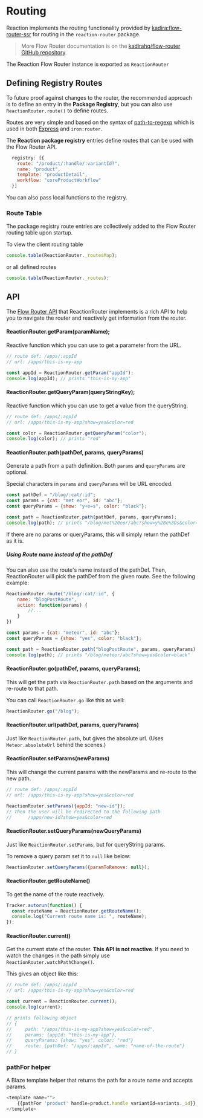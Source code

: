 # Routing
Reaction implements the routing functionality provided by [kadira:flow-router-ssr](https://github.com/kadirahq/flow-router/tree/ssr) for routing in the `reaction-router` package.  

> More Flow Router documentation is on the [kadirahq/flow-router GitHub repository](https://github.com/kadirahq/flow-router).

The Reaction Flow Router instance is exported as `ReactionRouter`

## Defining Registry Routes

To future proof against changes to the router, the recommended approach is to define an entry in the **Package Registry**, but you can also use `ReactionRouter.route()` to define routes.

Routes are very simple and based on the syntax of [path-to-regexp](https://github.com/pillarjs/path-to-regexp) which is used in both [Express](http://expressjs.com/) and `iron:router`.

The **Reaction package registry** entries define routes that can be used with the Flow Router API. 

```js
  registry: [{
    route: "/product/:handle/:variantId?",
    name: "product",
    template: "productDetail",
    workflow: "coreProductWorkflow"
  }]
```

You can also pass local functions to the registry.  

### Route Table 
The package registry route entries are collectively added to the Flow Router routing table upon startup. 

To view the client routing table

```js
console.table(ReactionRouter._routesMap);
```
or all defined routes

```js
console.table(ReactionRouter._routes);
```

## API

The [Flow Router API](https://github.com/kadirahq/flow-router#api) that ReactionRouter implements is a rich API to help you to navigate the router and reactively get information from the router.

#### ReactionRouter.getParam(paramName);

Reactive function which you can use to get a parameter from the URL.

```js
// route def: /apps/:appId
// url: /apps/this-is-my-app

const appId = ReactionRouter.getParam("appId");
console.log(appId); // prints "this-is-my-app"
```

#### ReactionRouter.getQueryParam(queryStringKey);

Reactive function which you can use to get a value from the queryString.

```js
// route def: /apps/:appId
// url: /apps/this-is-my-app?show=yes&color=red

const color = ReactionRouter.getQueryParam("color");
console.log(color); // prints "red"
```

#### ReactionRouter.path(pathDef, params, queryParams)

Generate a path from a path definition. Both `params` and `queryParams` are optional.

Special characters in `params` and `queryParams` will be URL encoded.

```js
const pathDef = "/blog/:cat/:id";
const params = {cat: "met eor", id: "abc"};
const queryParams = {show: "y+e=s", color: "black"};

const path = ReactionRouter.path(pathDef, params, queryParams);
console.log(path); // prints "/blog/met%20eor/abc?show=y%2Be%3Ds&color=black"
```

If there are no params or queryParams, this will simply return the pathDef as it is.

##### Using Route name instead of the pathDef

You can also use the route's name instead of the pathDef. Then, ReactionRouter will pick the pathDef from the given route. See the following example:

```js
ReactionRouter.route("/blog/:cat/:id", {
    name: "blogPostRoute",
    action: function(params) {
        //...
    }
})

const params = {cat: "meteor", id: "abc"};
const queryParams = {show: "yes", color: "black"};

const path = ReactionRouter.path("blogPostRoute", params, queryParams);
console.log(path); // prints "/blog/meteor/abc?show=yes&color=black"
```

#### ReactionRouter.go(pathDef, params, queryParams);

This will get the path via `ReactionRouter.path` based on the arguments and re-route to that path.

You can call `ReactionRouter.go` like this as well:

```js
ReactionRouter.go("/blog");
```


#### ReactionRouter.url(pathDef, params, queryParams)

Just like `ReactionRouter.path`, but gives the absolute url. (Uses `Meteor.absoluteUrl` behind the scenes.)

#### ReactionRouter.setParams(newParams)

This will change the current params with the newParams and re-route to the new path.

```js
// route def: /apps/:appId
// url: /apps/this-is-my-app?show=yes&color=red

ReactionRouter.setParams({appId: "new-id"});
// Then the user will be redirected to the following path
//      /apps/new-id?show=yes&color=red
```

#### ReactionRouter.setQueryParams(newQueryParams)

Just like `ReactionRouter.setParams`, but for queryString params.

To remove a query param set it to `null` like below:

```js
ReactionRouter.setQueryParams({paramToRemove: null});
```

#### ReactionRouter.getRouteName()

To get the name of the route reactively.

```js
Tracker.autorun(function() {
  const routeName = ReactionRouter.getRouteName();
  console.log("Current route name is: ", routeName);
});
```

#### ReactionRouter.current()

Get the current state of the router. **This API is not reactive**.
If you need to watch the changes in the path simply use `ReactionRouter.watchPathChange()`.

This gives an object like this:

```js
// route def: /apps/:appId
// url: /apps/this-is-my-app?show=yes&color=red

const current = ReactionRouter.current();
console.log(current);

// prints following object
// {
//     path: "/apps/this-is-my-app?show=yes&color=red",
//     params: {appId: "this-is-my-app"},
//     queryParams: {show: "yes", color: "red"}
//     route: {pathDef: "/apps/:appId", name: "name-of-the-route"}
// }
```

### pathFor helper
A Blaze template helper that returns the path for a route name and accepts params.


```js
<template name="">
	{{pathFor 'product' handle=product.handle variantId=variants._id}}
</template>
```



